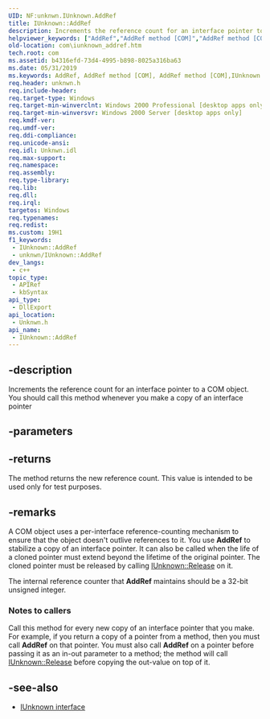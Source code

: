 ```yaml
---
UID: NF:unknwn.IUnknown.AddRef
title: IUnknown::AddRef
description: Increments the reference count for an interface pointer to a COM object. You should call this method whenever you make a copy of an interface pointer.
helpviewer_keywords: ["AddRef","AddRef method [COM]","AddRef method [COM]","IUnknown interface","IUnknown interface [COM]","AddRef method","IUnknown.AddRef","IUnknown::AddRef","_com_iunknown_addref","com.iunknown_addref","unknwn/IUnknown::AddRef"]
old-location: com\iunknown_addref.htm
tech.root: com
ms.assetid: b4316efd-73d4-4995-b898-8025a316ba63
ms.date: 05/31/2019
ms.keywords: AddRef, AddRef method [COM], AddRef method [COM],IUnknown interface, IUnknown interface [COM],AddRef method, IUnknown.AddRef, IUnknown::AddRef, _com_iunknown_addref, com.iunknown_addref, unknwn/IUnknown::AddRef
req.header: unknwn.h
req.include-header: 
req.target-type: Windows
req.target-min-winverclnt: Windows 2000 Professional [desktop apps only]
req.target-min-winversvr: Windows 2000 Server [desktop apps only]
req.kmdf-ver: 
req.umdf-ver: 
req.ddi-compliance: 
req.unicode-ansi: 
req.idl: Unknwn.idl
req.max-support: 
req.namespace: 
req.assembly: 
req.type-library: 
req.lib: 
req.dll: 
req.irql: 
targetos: Windows
req.typenames: 
req.redist: 
ms.custom: 19H1
f1_keywords:
 - IUnknown::AddRef
 - unknwn/IUnknown::AddRef
dev_langs:
 - c++
topic_type:
 - APIRef
 - kbSyntax
api_type:
 - DllExport
api_location:
 - Unknwn.h
api_name:
 - IUnknown::AddRef
---
```


## -description

Increments the reference count for an interface pointer to a COM object. You should call this method whenever you make a copy of an interface pointer

## -parameters

## -returns

The method returns the new reference count. This value is intended to be used only for test purposes.

## -remarks

A COM object uses a per-interface reference-counting mechanism to ensure that the object doesn't outlive references to it. You use **AddRef** to stabilize a copy of an interface pointer. It can also be called when the life of a cloned pointer must extend beyond the lifetime of the original pointer. The cloned pointer must be released by calling [IUnknown::Release](/windows/desktop/api/unknwn/nf-unknwn-iunknown-queryinterface(refiid_void)) on it.

The internal reference counter that **AddRef** maintains should be a 32-bit unsigned integer.

### Notes to callers

Call this method for every new copy of an interface pointer that you make. For example, if you return a copy of a pointer from a method, then you must call **AddRef** on that pointer. You must also call **AddRef** on a pointer before passing it as an in-out parameter to a method; the method will call [IUnknown::Release](/windows/desktop/api/unknwn/nf-unknwn-iunknown-queryinterface(refiid_void)) before copying the out-value on top of it.

## -see-also

* [IUnknown interface](/windows/desktop/api/unknwn/nn-unknwn-iunknown)

